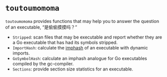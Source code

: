 # `toutoumomoma`

`toutoumomoma` provides functions that may help you to answer the question of an executable, “是偷偷摸摸吗？”

- `Stripped`: scan files that may be executable and report whether they are a Go executable that has had its symbols stripped.
- `ImportHash`: calculate the [imphash](https://www.fireeye.com/blog/threat-research/2014/01/tracking-malware-import-hashing.html) of an executable with dynamic imports.
- `GoSymbolHash`: calculate an imphash analogue for Go executables compiled by the gc-compiler.
- `Sections`: provide section size statistics for an executable.
